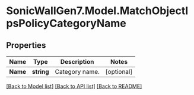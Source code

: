 # SonicWallGen7.Model.MatchObjectIpsPolicyCategoryName

## Properties

Name | Type | Description | Notes
------------ | ------------- | ------------- | -------------
**Name** | **string** | Category name. | [optional] 

[[Back to Model list]](../README.md#documentation-for-models) [[Back to API list]](../README.md#documentation-for-api-endpoints) [[Back to README]](../README.md)

